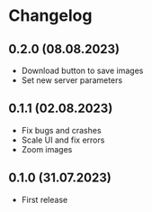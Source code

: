 # Changelog

## 0.2.0 (08.08.2023)

- Download button to save images
- Set new server parameters

## 0.1.1 (02.08.2023)

- Fix bugs and crashes
- Scale UI and fix errors
- Zoom images

## 0.1.0 (31.07.2023)

- First release
